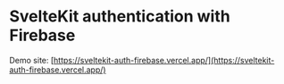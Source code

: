 # SvelteKit authentication with Firebase

Demo site: [https://sveltekit-auth-firebase.vercel.app/](https://sveltekit-auth-firebase.vercel.app/)
